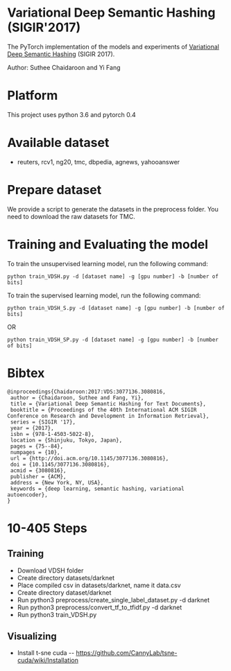 # Variational Deep Semantic Hashing (SIGIR'2017)
The PyTorch implementation of the models and experiments of [Variational Deep Semantic Hashing](http://students.engr.scu.edu/~schaidar/paper/Variational_Deep_Hashing_for_Text_Documents.pdf) (SIGIR 2017).

Author: Suthee Chaidaroon and Yi Fang

# Platform
This project uses python 3.6 and pytorch 0.4

# Available dataset
- reuters, rcv1, ng20, tmc, dbpedia, agnews, yahooanswer

# Prepare dataset
We provide a script to generate the datasets in the preprocess folder. You need to download the raw datasets for TMC. 

# Training and Evaluating the model
To train the unsupervised learning model, run the following command:
```
python train_VDSH.py -d [dataset name] -g [gpu number] -b [number of bits]
```

To train the supervised learning model, run the following command:
```
python train_VDSH_S.py -d [dataset name] -g [gpu number] -b [number of bits]
```
OR
```
python train_VDSH_SP.py -d [dataset name] -g [gpu number] -b [number of bits]
```

# Bibtex
```
@inproceedings{Chaidaroon:2017:VDS:3077136.3080816,
 author = {Chaidaroon, Suthee and Fang, Yi},
 title = {Variational Deep Semantic Hashing for Text Documents},
 booktitle = {Proceedings of the 40th International ACM SIGIR Conference on Research and Development in Information Retrieval},
 series = {SIGIR '17},
 year = {2017},
 isbn = {978-1-4503-5022-8},
 location = {Shinjuku, Tokyo, Japan},
 pages = {75--84},
 numpages = {10},
 url = {http://doi.acm.org/10.1145/3077136.3080816},
 doi = {10.1145/3077136.3080816},
 acmid = {3080816},
 publisher = {ACM},
 address = {New York, NY, USA},
 keywords = {deep learning, semantic hashing, variational autoencoder},
}
```

# 10-405 Steps
## Training
- Download VDSH folder
- Create directory datasets/darknet
- Place compiled csv in datasets/darknet, name it data.csv
- Create directory dataset/darknet
- Run python3 preprocess/create_single_label_dataset.py -d darknet
- Run python3 preprocess/convert_tf_to_tfidf.py -d darknet
- Run python3 train_VDSH.py

## Visualizing
- Install t-sne cuda
 -- https://github.com/CannyLab/tsne-cuda/wiki/Installation

